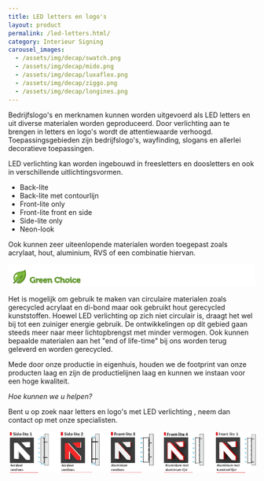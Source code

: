 ```yaml
---
title: LED letters en logo's
layout: product
permalink: /led-letters.html/
category: Interieur Signing
carousel_images:
  - /assets/img/decap/swatch.png
  - /assets/img/decap/mido.png
  - /assets/img/decap/luxaflex.png
  - /assets/img/decap/ziggo.png
  - /assets/img/decap/longines.png
---
```

Bedrijfslogo's en merknamen kunnen worden uitgevoerd als LED letters en uit diverse materialen worden geproduceerd. Door verlichting aan te brengen in letters en logo's wordt de attentiewaarde verhoogd. Toepassingsgebieden zijn bedrijfslogo's, wayfinding, slogans en allerlei decoratieve toepassingen.

LED verlichting kan worden ingebouwd in freesletters en doosletters en ook in verschillende uitlichtingsvormen.

* Back-lite
* Back-lite met contourlijn
* Front-lite only
* Front-lite front en side
* Side-lite only
* Neon-look

Ook kunnen zeer uiteenlopende materialen worden toegepast zoals acrylaat, hout, aluminium, RVS of een combinatie hiervan. 

![](/assets/img/decap/blaadje-groen-2.png)

Het is mogelijk om gebruik te maken van circulaire materialen zoals gerecycled acrylaat en di-bond maar ook gebruikt hout gerecycled kunststoffen. Hoewel LED verlichting op zich niet circulair is, draagt het wel bij tot een zuiniger energie gebruik. De ontwikkelingen op dit gebied gaan steeds meer naar meer lichtopbrengst met minder vermogen. Ook kunnen bepaalde materialen aan het "end of life-time" bij ons worden terug geleverd en worden gerecycled.

Mede door onze productie in eigenhuis, houden we de footprint van onze producten laag en zijn de productielijnen laag en kunnen we instaan voor een hoge kwaliteit.

*Hoe kunnen we u helpen?*

Bent u op zoek naar letters en logo's met LED verlichting , neem dan contact op met onze specialisten.

![](/assets/img/decap/doos-en-freesletter-3-lettercontour.png)
